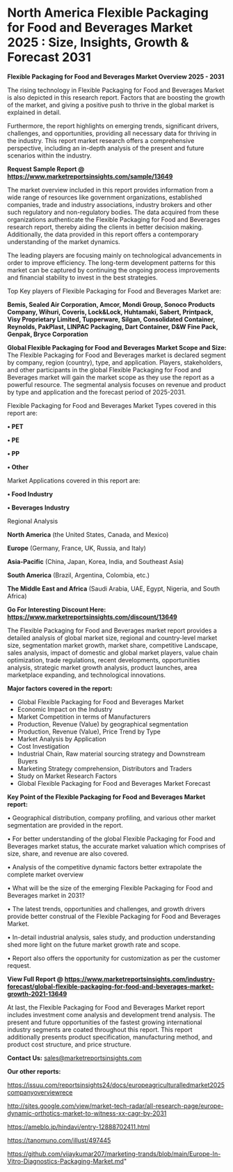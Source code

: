  # North America Flexible Packaging for Food and Beverages Market 2025 : Size, Insights, Growth & Forecast 2031

<Strong> Flexible Packaging for Food and Beverages Market Overview 2025 - 2031</strong>

The rising technology in Flexible Packaging for Food and Beverages Market is also depicted in this research report. Factors that are boosting the growth of the market, and giving a positive push to thrive in the global market is explained in detail.

Furthermore, the report highlights on emerging trends, significant drivers, challenges, and opportunities, providing all necessary data for thriving in the industry. This report market research offers a comprehensive perspective, including an in-depth analysis of the present and future scenarios within the industry.

<strong>Request Sample Report @ <a href=https://www.marketreportsinsights.com/sample/13649>https://www.marketreportsinsights.com/sample/13649</a></strong>

The market overview included in this report provides information from a wide range of resources like government organizations, established companies, trade and industry associations, industry brokers and other such regulatory and non-regulatory bodies. The data acquired from these organizations authenticate the Flexible Packaging for Food and Beverages research report, thereby aiding the clients in better decision making. Additionally, the data provided in this report offers a contemporary understanding of the market dynamics.

The leading players are focusing mainly on technological advancements in order to improve efficiency. The long-term development patterns for this market can be captured by continuing the ongoing process improvements and financial stability to invest in the best strategies.

Top Key players of Flexible Packaging for Food and Beverages Market are:

<strong>Bemis, Sealed Air Corporation, Amcor, Mondi Group, Sonoco Products Company, Wihuri, Coveris, Lock&Lock, Huhtamaki, Sabert, Printpack, Visy Proprietary Limited, Tupperware, Silgan, Consolidated Container, Reynolds, PakPlast, LINPAC Packaging, Dart Container, D&W Fine Pack, Genpak, Bryce Corporation</strong>

<strong><b>Global Flexible Packaging for Food and Beverages Market Scope and Size:</b></strong>
The Flexible Packaging for Food and Beverages market is declared segment by company, region (country), type, and application. Players, stakeholders, and other participants in the global Flexible Packaging for Food and Beverages market will gain the market scope as they use the report as a powerful resource. The segmental analysis focuses on revenue and product by type and application and the forecast period of 2025-2031.

Flexible Packaging for Food and Beverages Market Types covered in this report are:

<strong>• PET

• PE

• PP

• Other</strong>

Market Applications covered in this report are:

<strong>• Food Industry

• Beverages Industry</strong> 

Regional Analysis

<strong>North America</strong> (the United States, Canada, and Mexico)

<strong>Europe</strong> (Germany, France, UK, Russia, and Italy)

<strong>Asia-Pacific</strong> (China, Japan, Korea, India, and Southeast Asia)

<strong>South America</strong> (Brazil, Argentina, Colombia, etc.)

<strong>The Middle East and Africa</strong> (Saudi Arabia, UAE, Egypt, Nigeria, and South Africa)

<strong>Go For Interesting Discount Here: <a href=https://www.marketreportsinsights.com/discount/13649>https://www.marketreportsinsights.com/discount/13649</a></strong>

The Flexible Packaging for Food and Beverages market report provides a detailed analysis of global market size, regional and country-level market size, segmentation market growth, market share, competitive Landscape, sales analysis, impact of domestic and global market players, value chain optimization, trade regulations, recent developments, opportunities analysis, strategic market growth analysis, product launches, area marketplace expanding, and technological innovations.

<strong><b>Major factors covered in the report:</b></strong>
<ul>
  <li>Global Flexible Packaging for Food and Beverages Market </li>
  <li>Economic Impact on the Industry</li>
  <li>Market Competition in terms of Manufacturers</li>
  <li>Production, Revenue (Value) by geographical segmentation</li>
  <li>Production, Revenue (Value), Price Trend by Type</li>
  <li>Market Analysis by Application</li>
  <li>Cost Investigation</li>
  <li>Industrial Chain, Raw material sourcing strategy and Downstream Buyers</li>
  <li>Marketing Strategy comprehension, Distributors and Traders</li>
  <li>Study on Market Research Factors</li>
  <li>Global Flexible Packaging for Food and Beverages Market Forecast</li>
</ul>

<strong><b>Key Point of the Flexible Packaging for Food and Beverages Market report:</b></strong>

• Geographical distribution, company profiling, and various other market segmentation are provided in the report.

• For better understanding of the global Flexible Packaging for Food and Beverages market status, the accurate market valuation which comprises of size, share, and revenue are also covered.

• Analysis of the competitive dynamic factors better extrapolate the complete market overview

• What will be the size of the emerging Flexible Packaging for Food and Beverages market in 2031?

• The latest trends, opportunities and challenges, and growth drivers provide better construal of the Flexible Packaging for Food and Beverages Market.

• In-detail industrial analysis, sales study, and production understanding shed more light on the future market growth rate and scope.

• Report also offers the opportunity for customization as per the customer request.

<strong><b>View Full Report @ <a href=https://www.marketreportsinsights.com/industry-forecast/global-flexible-packaging-for-food-and-beverages-market-growth-2021-13649>https://www.marketreportsinsights.com/industry-forecast/global-flexible-packaging-for-food-and-beverages-market-growth-2021-13649</a></b></strong>


At last, the Flexible Packaging for Food and Beverages Market report includes investment come analysis and development trend analysis. The present and future opportunities of the fastest growing international industry segments are coated throughout this report. This report additionally presents product specification, manufacturing method, and product cost structure, and price structure.

<strong>Contact Us:</strong>
sales@marketreportsinsights.com

<strong>Our other reports:</strong>

<a href=https://issuu.com/reportsinsights24/docs/europeagriculturalledmarket2025companyoverviewrece>https://issuu.com/reportsinsights24/docs/europeagriculturalledmarket2025companyoverviewrece</a>

<a href=http://sites.google.com/view/market-tech-radar/all-research-page/europe-dynamic-orthotics-market-to-witness-xx-cagr-by-2031>http://sites.google.com/view/market-tech-radar/all-research-page/europe-dynamic-orthotics-market-to-witness-xx-cagr-by-2031</a>

<a href=https://ameblo.jp/hindavi/entry-12888702411.html>https://ameblo.jp/hindavi/entry-12888702411.html</a>

<a href=https://tanomuno.com/illust/497445>https://tanomuno.com/illust/497445</a>

<a href=https://github.com/vijaykumar207/marketing-trands/blob/main/Europe-In-Vitro-Diagnostics-Packaging-Market.md>https://github.com/vijaykumar207/marketing-trands/blob/main/Europe-In-Vitro-Diagnostics-Packaging-Market.md</a>"
